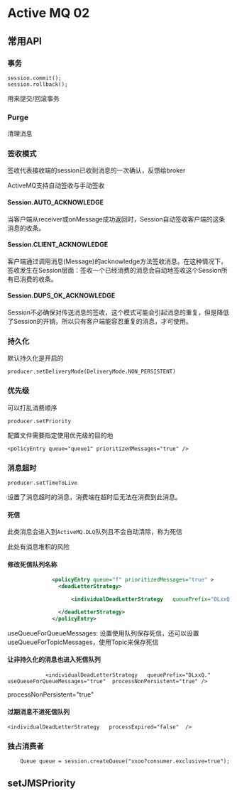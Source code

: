 # Active MQ 02



## 常用API

### 事务

```
session.commit();
session.rollback();
```

用来提交/回滚事务

###  Purge

清理消息

### 签收模式

签收代表接收端的session已收到消息的一次确认，反馈给broker

ActiveMQ支持自动签收与手动签收

#### Session.AUTO_ACKNOWLEDGE

当客户端从receiver或onMessage成功返回时，Session自动签收客户端的这条消息的收条。

 

#### Session.CLIENT_ACKNOWLEDGE

客户端通过调用消息(Message)的acknowledge方法签收消息。在这种情况下，签收发生在Session层面：签收一个已经消费的消息会自动地签收这个Session所有已消费的收条。

####  Session.DUPS_OK_ACKNOWLEDGE

Session不必确保对传送消息的签收，这个模式可能会引起消息的重复，但是降低了Session的开销，所以只有客户端能容忍重复的消息，才可使用。



### 持久化

默认持久化是开启的

```
producer.setDeliveryMode(DeliveryMode.NON_PERSISTENT)
```

### 优先级

可以打乱消费顺序

```
producer.setPriority
```

配置文件需要指定使用优先级的目的地

```
<policyEntry queue="queue1" prioritizedMessages="true" />
```

### 消息超时

```
producer.setTimeToLive
```

设置了消息超时的消息，消费端在超时后无法在消费到此消息。

#### 死信

此类消息会进入到`ActiveMQ.DLQ`队列且不会自动清除，称为死信

此处有消息堆积的风险

#### 修改死信队列名称

```xml
			  <policyEntry queue="f" prioritizedMessages="true" >
				<deadLetterStrategy> 

					<individualDeadLetterStrategy   queuePrefix="DLxxQ." useQueueForQueueMessages="true" /> 

				</deadLetterStrategy> 
			  </policyEntry>
```

useQueueForQueueMessages: 设置使用队列保存死信，还可以设置useQueueForTopicMessages，使用Topic来保存死信 

#### 让非持久化的消息也进入死信队列

```
			<individualDeadLetterStrategy   queuePrefix="DLxxQ." useQueueForQueueMessages="true"  processNonPersistent="true" /> 
```

processNonPersistent="true"

#### 过期消息不进死信队列

```
<individualDeadLetterStrategy   processExpired="false"  /> 
```

### 独占消费者

```
	Queue queue = session.createQueue("xxoo?consumer.exclusive=true");
```





## setJMSPriority